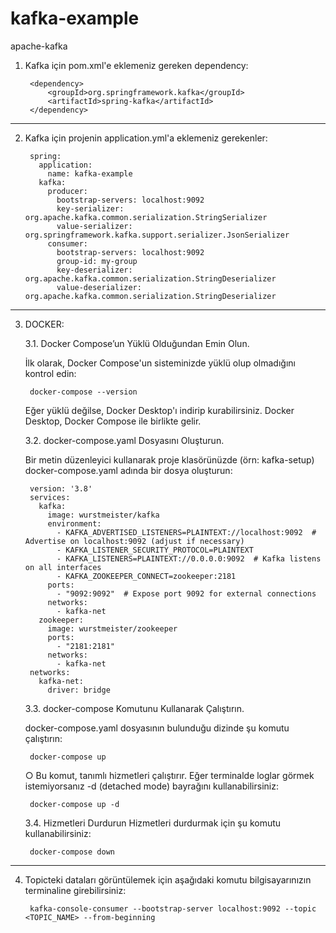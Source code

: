 # kafka-example
apache-kafka

1. Kafka için pom.xml'e eklemeniz gereken dependency:
   
		<dependency>
			<groupId>org.springframework.kafka</groupId>
			<artifactId>spring-kafka</artifactId>
		</dependency>

--------------------------------------------------------------------------------------------------------------------
2. Kafka için projenin application.yml'a eklemeniz gerekenler:

		spring:
		  application:
		    name: kafka-example
		  kafka:
		    producer:
		      bootstrap-servers: localhost:9092
		      key-serializer: org.apache.kafka.common.serialization.StringSerializer
		      value-serializer: org.springframework.kafka.support.serializer.JsonSerializer
		    consumer:
		      bootstrap-servers: localhost:9092
		      group-id: my-group
		      key-deserializer: org.apache.kafka.common.serialization.StringDeserializer
		      value-deserializer: org.apache.kafka.common.serialization.StringDeserializer
	
--------------------------------------------------------------------------------------------------------------------
3. DOCKER:

	3.1. Docker Compose’un Yüklü Olduğundan Emin Olun.

	İlk olarak, Docker Compose'un sisteminizde yüklü olup olmadığını kontrol edin:

		docker-compose --version

	Eğer yüklü değilse, Docker Desktop'ı indirip kurabilirsiniz. Docker Desktop, Docker Compose ile birlikte gelir.



	3.2. docker-compose.yaml Dosyasını Oluşturun. 

	Bir metin düzenleyici kullanarak proje klasörünüzde (örn: kafka-setup) docker-compose.yaml adında bir dosya oluşturun:

		version: '3.8'
		services:
		  kafka:
		    image: wurstmeister/kafka
		    environment:
		      - KAFKA_ADVERTISED_LISTENERS=PLAINTEXT://localhost:9092  # Advertise on localhost:9092 (adjust if necessary)
		      - KAFKA_LISTENER_SECURITY_PROTOCOL=PLAINTEXT
		      - KAFKA_LISTENERS=PLAINTEXT://0.0.0.0:9092  # Kafka listens on all interfaces
		      - KAFKA_ZOOKEEPER_CONNECT=zookeeper:2181
		    ports:
		      - "9092:9092"  # Expose port 9092 for external connections
		    networks:
		      - kafka-net
		  zookeeper:
		    image: wurstmeister/zookeeper
		    ports:
		      - "2181:2181"
		    networks:
		      - kafka-net
		networks:
		  kafka-net:
		    driver: bridge


	3.3. docker-compose Komutunu Kullanarak Çalıştırın.

	docker-compose.yaml dosyasının bulunduğu dizinde şu komutu çalıştırın:
              
		docker-compose up
 
              
	○ Bu komut, tanımlı hizmetleri çalıştırır. Eğer terminalde loglar görmek istemiyorsanız -d (detached mode) bayrağını kullanabilirsiniz:
  
		docker-compose up -d
 


	3.4. Hizmetleri Durdurun Hizmetleri durdurmak için şu komutu kullanabilirsiniz:
 
		docker-compose down


--------------------------------------------------------------------------------------------------------------------
4. Topicteki dataları görüntülemek için aşağıdaki komutu bilgisayarınızın terminaline girebilirsiniz:

		kafka-console-consumer --bootstrap-server localhost:9092 --topic <TOPIC_NAME> --from-beginning
	
